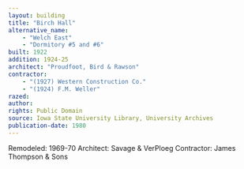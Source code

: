 ```yaml
---
layout: building
title: "Birch Hall"
alternative_name: 
    - "Welch East"
    - "Dormitory #5 and #6"
built: 1922
addition: 1924-25
architect: "Proudfoot, Bird & Rawson"
contractor: 
    - "(1927) Western Construction Co."
    - "(1924) F.M. Weller"
razed: 
author:
rights: Public Domain
source: Iowa State University Library, University Archives
publication-date: 1980 
---
```


Remodeled: 1969-70
Architect: Savage & VerPloeg
Contractor: James Thompson & Sons